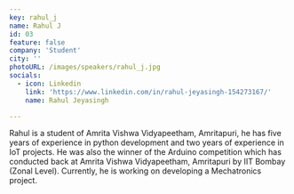 ```yaml
---
key: rahul_j
name: Rahul J
id: 03
feature: false
company: 'Student'
city: ''
photoURL: /images/speakers/rahul_j.jpg
socials:
  - icon: Linkedin
    link: 'https://www.linkedin.com/in/rahul-jeyasingh-154273167/'
    name: Rahul Jeyasingh

---
```

Rahul is a student of Amrita Vishwa Vidyapeetham, Amritapuri, he has five years of experience in python development and two years of experience in IoT projects. He was also the winner of the Arduino competition which has conducted back at Amrita Vishwa Vidyapeetham, Amritapuri by IIT Bombay (Zonal Level). Currently, he is working on developing a Mechatronics project.
